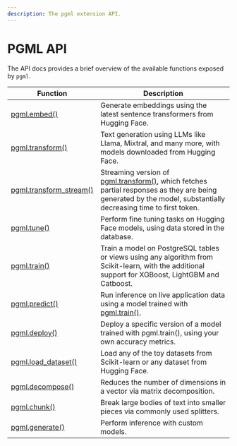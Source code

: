 ```yaml
---
description: The pgml extension API.
---
```


# PGML API

The API docs provides a brief overview of the available functions exposed by `pgml`.

<!-- For more in depth guides on sepcific features see the [Guides section](). -->

<!-- For example applications see our [Example apps section](). -->

| Function | Description |
|---------------|-------------|
| [pgml.embed()](pgml.embed) | Generate embeddings using the latest sentence transformers from Hugging Face. |
| [pgml.transform()](pgml.transform/) | Text generation using LLMs like Llama, Mixtral, and many more, with models downloaded from Hugging Face. |
| [pgml.transform_stream()](pgml.transform_stream) | Streaming version of [pgml.transform()](pgml.transform/), which fetches partial responses as they are being generated by the model, substantially decreasing time to first token. |
| [pgml.tune()](pgml.tune) | Perform fine tuning tasks on Hugging Face models, using data stored in the database. | 
| [pgml.train()](pgml.train/) | Train a model on PostgreSQL tables or views using any algorithm from Scikit-learn, with the additional support for XGBoost, LightGBM and Catboost. |
| [pgml.predict()](pgml.predict/) | Run inference on live application data using a model trained with [pgml.train()](pgml.train/). |
| [pgml.deploy()](pgml.deploy) | Deploy a specific version of a model trained with pgml.train(), using your own accuracy metrics. |
| [pgml.load_dataset()](pgml.load_dataset) | Load any of the toy datasets from Scikit-learn or any dataset from Hugging Face. |
| [pgml.decompose()](pgml.decompose) | Reduces the number of dimensions in a vector via matrix decomposition. |
| [pgml.chunk()](pgml.chunk) | Break large bodies of text into smaller pieces via commonly used splitters. |
| [pgml.generate()](pgml.generate) | Perform inference with custom models. |

